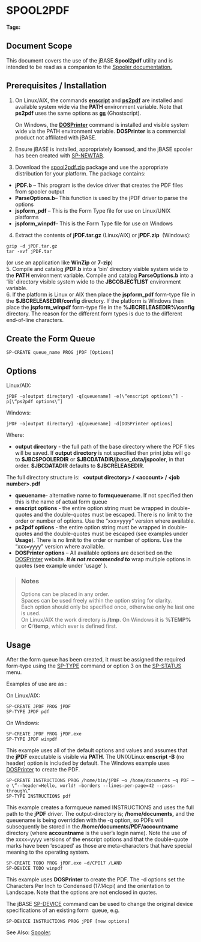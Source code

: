 # SPOOL2PDF

<PageHeader />

**Tags:**
<badge text='spooler' vertical='middle' />
<badge text='spooltopdf' vertical='middle' />
<badge text='pdfspooler' vertical='middle' />
<badge text='spool2pdf' vertical='middle' />
<badge text='pdf' vertical='middle' />
<badge text='jpdf' vertical='middle' />

## Document Scope

This document covers the use of the jBASE **Spool2pdf** utility and is intended to be read as a companion to the [Spooler documentation.](./..)

## Prerequisites / Installation

1. On Linux/AIX, the commands [**enscript**](http://linux.die.net/man/1/enscript) and [**ps2pdf**](http://linux.die.net/man/1/ps2pdf) are installed and available system wide via the **PATH** environment variable. Note that **ps2pdf** uses the same options as [**gs**](http://linux.die.net/man/1/gs) (Ghostscript).

    On Windows, the [**DOSPrinter**](http://www.dosprinter.net/) command is installed and visible system wide via the PATH environment variable. **DOSPrinter** is a commercial product not affiliated with jBASE.  
2. Ensure jBASE is installed, appropriately licensed, and the jBASE spooler has been created with [SP-NEWTAB](./../sp-newtab).
3. Download the [spool2pdf.zip](https://s3.amazonaws.com/helpjuice-static/helpjuice_production%2Fuploads%2Fupload%2Fimage%2F3397%2Fdirect%2F1522776828082-spool2pdf.zip) package and use the appropriate distribution for your platform. The package contains:

- **jPDF.b** – This program is the device driver that creates the PDF files from spooler output
- **ParseOptions.b**– This function is used by the jPDF driver to parse the options
- **jspform\_pdf** – This is the Form Type file for use on Linux/UNIX platforms
- **jspform\_winpdf**– This is the Form Type file for use on Windows  

4. Extract the contents of **jPDF.tar.gz** (Linux/AIX) or **jPDF.zip**  (Windows):

```
gzip -d jPDF.tar.gz
tar -xvf jPDF.tar
```

(or use an application like **WinZip** or **7-zip**)  
5. Compile and catalog **jPDF.b** into a ‘bin’ directory visible system wide to the **PATH** environment variable. Compile and catalog **ParseOptions.b** into a ‘lib’ directory visible system wide to the **JBCOBJECTLIST** environment variable.  
6. If the platform is Linux or AIX then place the **jspform\_pdf** form-type file in the **$JBCRELEASEDIR/config** directory. If the platform is Windows then place the **jspform\_winpdf** form-type file in the **%JBCRELEASEDIR%\config** directory. The reason for the different form types is due to the different end-of-line characters.

## Create the Form Queue

```
SP-CREATE queue_name PROG jPDF [Options]
```

## Options

Linux/AIX:

```
jPDF -o[output directory] -q[queuename] -e[\“enscript options\”] -p[\“ps2pdf options\”]
```

Windows:

```
jPDF -o[output directory] -q[queuename] -d[DOSPrinter options]
```

Where:

- **output directory** - the full path of the base directory where the PDF files will be saved. If **output directory** is not specified then print jobs will go to **\$JBCSPOOLERDIR** or **\$JBCDATADIR/jbase\_data/jspooler**, in that order. **\$JBCDATADIR** defaults to **\$JBCRELEASEDIR**.

The full directory structure is:  **&lt;output directory&gt; / &lt;account&gt; / &lt;job number&gt;.pdf**

- **queuename**- alternative name to **formqueue**name. If not specified then this is the name of actual form queue
- **enscript options** - the entire option string must be wrapped in double-quotes and the double-quotes must be escaped. There is no limit to the order or number of options. Use the “xxx=yyyy” version where available.
- **ps2pdf options** - the entire option string must be wrapped in double-quotes and the double-quotes must be escaped (see examples under **Usage**). There is no limit to the order or number of options. Use the “xxx=yyyy” version where available.
- **DOSPrinter options** – All available options are described on the [DOSPrinter](http://www.dosprinter.net/) website. ***It is not recommended to*** wrap multiple options in quotes (see example under 'usage' ).

> ### Notes
>
> Options can be placed in any order.  
> Spaces can be used freely within the option string for clarity.  
> Each option should only be specified once, otherwise only he last one is used.  
> On Linux/AIX the work directory is **/tmp**. On Windows it is **%TEMP%** or **C:\temp**, which ever is defined first.

## Usage

After the form queue has been created, it must be assigned the required form-type using the [SP-TYPE](./../sp-type) command or option 3 on the [SP-STATUS](./../sp-status) menu.

Examples of use are as :

On Linux/AIX:

```
SP-CREATE JPDF PROG jPDF
SP-TYPE JPDF pdf
```

On Windows:

```
SP-CREATE JPDF PROG jPDF.exe
SP-TYPE JPDF winpdf
```

This example uses all of the default options and values and assumes that the **jPDF** executable is visible via **PATH**. The UNIX/Linux **enscript -B** (no header) option is included by default. The Windows example uses [DOSPrinter](http://www.dosprinter.net/) to create the PDF.

```
SP-CREATE INSTRUCTIONS PROG /home/bin/jPDF –o /home/documents –q PDF –e \”--header=Hello, world! –borders --lines-per-page=42 --pass-through\”
SP-TYPE INSTRUCTIONS pdf
```

This example creates a formqueue named INSTRUCTIONS and uses the full path to the **jPDF** driver. The output-directory is; **/home/documents,** and the queuename is being overridden with the -q option, so PDFs will subsequently be stored in the **/home/documents/PDF/accountname** directory (where **accountname** is the user’s login name). Note the use of the xxxx=yyyy versions of the enscript options and that the double-quote marks have been ‘escaped’ as those are meta-characters that have special meaning to the operating system.

```
SP-CREATE TODO PROG jPDF.exe –d/CPI17 /LAND
SP-DEVICE TODO winpdf
```

This example uses **DOSPrinter** to create the PDF. The -d options set the Characters Per Inch to Condensed (17.14cpi) and the orientation to Landscape. Note that the options are not enclosed in quotes.

The jBASE [SP-DEVICE](./../sp-device) command can be used to change the original device specifications of an existing form  queue, e.g.

```
SP-DEVICE INSTRUCTIONS PROG jPDF [new options]
```

See Also: [Spooler](./../jbase-spooler).
